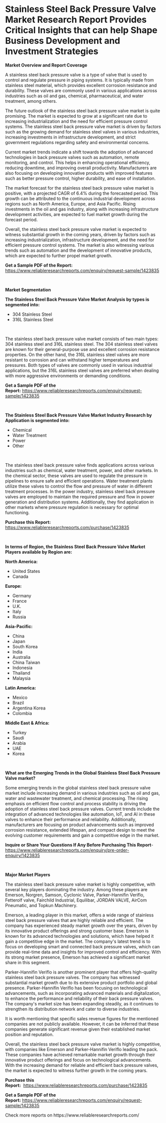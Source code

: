 <p><h1>Stainless Steel Back Pressure Valve Market Research Report Provides Critical Insights that can help Shape Business Development and Investment Strategies</h1></p><p><strong>Market Overview and Report Coverage</strong></p>
<p><p>A stainless steel back pressure valve is a type of valve that is used to control and regulate pressure in piping systems. It is typically made from stainless steel material, which provides excellent corrosion resistance and durability. These valves are commonly used in various applications across industries such as oil and gas, chemical, pharmaceutical, and water treatment, among others.</p><p>The future outlook of the stainless steel back pressure valve market is quite promising. The market is expected to grow at a significant rate due to increasing industrialization and the need for efficient pressure control systems. The stainless steel back pressure valve market is driven by factors such as the growing demand for stainless steel valves in various industries, increasing investments in infrastructure development, and strict government regulations regarding safety and environmental concerns.</p><p>Current market trends indicate a shift towards the adoption of advanced technologies in back pressure valves such as automation, remote monitoring, and control. This helps in enhancing operational efficiency, reducing downtime, and improving overall productivity. Manufacturers are also focusing on developing innovative products with improved features such as better pressure control, higher durability, and ease of installation.</p><p>The market forecast for the stainless steel back pressure valve market is positive, with a projected CAGR of 6.4% during the forecasted period. This growth can be attributed to the continuous industrial development across regions such as North America, Europe, and Asia Pacific. Rising investments in the oil and gas industry, along with increasing infrastructure development activities, are expected to fuel market growth during the forecast period.</p><p>Overall, the stainless steel back pressure valve market is expected to witness substantial growth in the coming years, driven by factors such as increasing industrialization, infrastructure development, and the need for efficient pressure control systems. The market is also witnessing various trends such as automation and the development of innovative products, which are expected to further propel market growth.</p></p>
<p><strong>Get a Sample PDF of the Report:</strong> <a href="https://www.reliableresearchreports.com/enquiry/request-sample/1423835">https://www.reliableresearchreports.com/enquiry/request-sample/1423835</a></p>
<p>&nbsp;</p>
<p><strong>Market Segmentation</strong></p>
<p><strong>The Stainless Steel Back Pressure Valve Market Analysis by types is segmented into:</strong></p>
<p><ul><li>304 Stainless Steel</li><li>316L Stainless Steel</li></ul></p>
<p>&nbsp;</p>
<p><p>The stainless steel back pressure valve market consists of two main types: 304 stainless steel and 316L stainless steel. The 304 stainless steel valves are known for their general-purpose use and excellent corrosion resistance properties. On the other hand, the 316L stainless steel valves are more resistant to corrosion and can withstand higher temperatures and pressures. Both types of valves are commonly used in various industrial applications, but the 316L stainless steel valves are preferred when dealing with more aggressive environments or demanding conditions.</p></p>
<p><strong>Get a Sample PDF of the Report:</strong>&nbsp;<a href="https://www.reliableresearchreports.com/enquiry/request-sample/1423835">https://www.reliableresearchreports.com/enquiry/request-sample/1423835</a></p>
<p>&nbsp;</p>
<p><strong>The Stainless Steel Back Pressure Valve Market Industry Research by Application is segmented into:</strong></p>
<p><ul><li>Chemical</li><li>Water Treatment</li><li>Power</li><li>Other</li></ul></p>
<p>&nbsp;</p>
<p><p>The stainless steel back pressure valve finds applications across various industries such as chemical, water treatment, power, and other markets. In the chemical sector, these valves are used to regulate the pressure in pipelines to ensure safe and efficient operations. Water treatment plants utilize these valves to control the flow and pressure of water in different treatment processes. In the power industry, stainless steel back pressure valves are employed to maintain the required pressure and flow in power generation and distribution systems. Additionally, they find application in other markets where pressure regulation is necessary for optimal functioning.</p></p>
<p><strong>Purchase this Report:</strong>&nbsp; <a href="https://www.reliableresearchreports.com/purchase/1423835">https://www.reliableresearchreports.com/purchase/1423835</a></p>
<p>&nbsp;</p>
<p><strong>In terms of Region, the Stainless Steel Back Pressure Valve Market Players available by Region are:</strong></p>
<p>
    <p> <strong> North America: </strong>
        <ul>
            <li>United States</li>
            <li>Canada</li>
        </ul>
        </p> 
    <p> <strong> Europe: </strong>
        <ul>
            <li>Germany</li>
            <li>France</li>
            <li>U.K.</li>
            <li>Italy</li>
            <li>Russia</li>
        </ul>
        </p> 
    <p> <strong> Asia-Pacific: </strong>
        <ul>
            <li>China</li>
            <li>Japan</li>
            <li>South Korea</li>
            <li>India</li>
            <li>Australia</li>
            <li>China Taiwan</li>
            <li>Indonesia</li>
            <li>Thailand</li>
            <li>Malaysia</li>
        </ul>
        </p> 
    <p> <strong> Latin America: </strong>
        <ul>
            <li>Mexico</li>
            <li>Brazil</li>
            <li>Argentina Korea</li>
            <li>Colombia</li>
        </ul>
        </p> 
    <p> <strong> Middle East & Africa: </strong>
        <ul>
            <li>Turkey</li>
            <li>Saudi</li>
            <li>Arabia</li>
            <li>UAE</li>
            <li>Korea</li>
        </ul>
    </p>
    </p>
<p>&nbsp;</p>
<p><strong>What are the Emerging Trends in the Global Stainless Steel Back Pressure Valve market?</strong></p>
<p><p>Some emerging trends in the global stainless steel back pressure valve market include increasing demand in various industries such as oil and gas, water and wastewater treatment, and chemical processing. The rising emphasis on efficient flow control and process stability is driving the adoption of stainless steel back pressure valves. Current trends include the integration of advanced technologies like automation, IoT, and AI in these valves to enhance their performance and reliability. Additionally, manufacturers are focusing on product advancements such as improved corrosion resistance, extended lifespan, and compact design to meet the evolving customer requirements and gain a competitive edge in the market.</p></p>
<p><strong>Inquire or Share Your Questions If Any Before Purchasing This Report</strong>- <a href="https://www.reliableresearchreports.com/enquiry/pre-order-enquiry/1423835">https://www.reliableresearchreports.com/enquiry/pre-order-enquiry/1423835</a></p>
<p>&nbsp;</p>
<p><strong>Major Market Players</strong></p>
<p><p>The stainless steel back pressure valve market is highly competitive, with several key players dominating the industry. Among these players are Emerson, Norgren, Samson, Cyclonic Valve, Parker-Hannifin Veriflo, Fetterolf valve, Fairchild Industrial, Equilibar, JORDAN VALVE, AirCom Pneumatic, and Topkun Machinery.</p><p>Emerson, a leading player in this market, offers a wide range of stainless steel back pressure valves that are highly reliable and efficient. The company has experienced steady market growth over the years, driven by its innovative product offerings and strong customer base. Emerson is known for its advanced technologies and solutions, which have helped it gain a competitive edge in the market. The company's latest trend is to focus on developing smart and connected back pressure valves, which can provide real-time data and insights for improved control and efficiency. With its strong market presence, Emerson has achieved a significant market share in this segment.</p><p>Parker-Hannifin Veriflo is another prominent player that offers high-quality stainless steel back pressure valves. The company has witnessed substantial market growth due to its extensive product portfolio and global presence. Parker-Hannifin Veriflo has been focusing on technological advancements, such as incorporating advanced materials and digitalization, to enhance the performance and reliability of their back pressure valves. The company's market size has been expanding steadily, as it continues to strengthen its distribution network and cater to diverse industries.</p><p>It is worth mentioning that specific sales revenue figures for the mentioned companies are not publicly available. However, it can be inferred that these companies generate significant revenue given their established market position and reputation.</p><p>Overall, the stainless steel back pressure valve market is highly competitive, with companies like Emerson and Parker-Hannifin Veriflo leading the pack. These companies have achieved remarkable market growth through their innovative product offerings and focus on technological advancements. With the increasing demand for reliable and efficient back pressure valves, the market is expected to witness further growth in the coming years.</p></p>
<p><strong>Purchase this Report:</strong>&nbsp;&nbsp;<a href="https://www.reliableresearchreports.com/purchase/1423835">https://www.reliableresearchreports.com/purchase/1423835</a></p>
<p></p>
<p><strong>Get a Sample PDF of the Report:</strong>&nbsp;<a href="https://www.reliableresearchreports.com/enquiry/request-sample/1423835">https://www.reliableresearchreports.com/enquiry/request-sample/1423835</a></p>
<p>Check more reports on https://www.reliableresearchreports.com/</p>